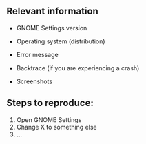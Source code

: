 <!--

Not following the communication guidelines [1] will mean your issue or comment
will be removed. Read it carefully before submitting this issue.

[1] https://gitlab.gnome.org/GNOME/gnome-control-center/blob/main/docs/CODE_OF_CONDUCT.md#communication-guidelines

Detailed description of the issue. Put as much information as you can, potentially
with images showing the issue.
 -->

## Relevant information

 * GNOME Settings version
   <!-- Find with the command "gnome-control-center --version" -->

 * Operating system (distribution)
   <!-- Find with the command "cat /etc/os-release" -->

 * Error message
   <!-- Reproduce the issue while running with the command "G_MESSAGES_DEBUG=all gnome-control-center" -->

 * Backtrace (if you are experiencing a crash)
   <!-- Check for instructions at https://wiki.gnome.org/GettingInTouch/Bugzilla/GettingTraces -->

 * Screenshots

## Steps to reproduce:

1. Open GNOME Settings
2. Change X to something else
3. ...
